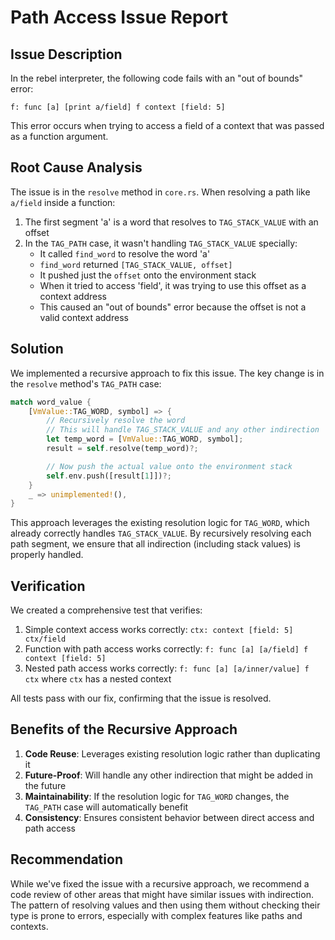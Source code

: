 # Path Access Issue Report

## Issue Description

In the rebel interpreter, the following code fails with an "out of bounds" error:

```
f: func [a] [print a/field] f context [field: 5]
```

This error occurs when trying to access a field of a context that was passed as a function argument.

## Root Cause Analysis

The issue is in the `resolve` method in `core.rs`. When resolving a path like `a/field` inside a function:

1. The first segment 'a' is a word that resolves to `TAG_STACK_VALUE` with an offset
2. In the `TAG_PATH` case, it wasn't handling `TAG_STACK_VALUE` specially:
   - It called `find_word` to resolve the word 'a'
   - `find_word` returned `[TAG_STACK_VALUE, offset]`
   - It pushed just the `offset` onto the environment stack
   - When it tried to access 'field', it was trying to use this offset as a context address
   - This caused an "out of bounds" error because the offset is not a valid context address

## Solution

We implemented a recursive approach to fix this issue. The key change is in the `resolve` method's `TAG_PATH` case:

```rust
match word_value {
    [VmValue::TAG_WORD, symbol] => {
        // Recursively resolve the word
        // This will handle TAG_STACK_VALUE and any other indirection
        let temp_word = [VmValue::TAG_WORD, symbol];
        result = self.resolve(temp_word)?;

        // Now push the actual value onto the environment stack
        self.env.push([result[1]])?;
    }
    _ => unimplemented!(),
}
```

This approach leverages the existing resolution logic for `TAG_WORD`, which already correctly handles `TAG_STACK_VALUE`. By recursively resolving each path segment, we ensure that all indirection (including stack values) is properly handled.

## Verification

We created a comprehensive test that verifies:

1. Simple context access works correctly: `ctx: context [field: 5] ctx/field`
2. Function with path access works correctly: `f: func [a] [a/field] f context [field: 5]`
3. Nested path access works correctly: `f: func [a] [a/inner/value] f ctx` where `ctx` has a nested context

All tests pass with our fix, confirming that the issue is resolved.

## Benefits of the Recursive Approach

1. **Code Reuse**: Leverages existing resolution logic rather than duplicating it
2. **Future-Proof**: Will handle any other indirection that might be added in the future
3. **Maintainability**: If the resolution logic for `TAG_WORD` changes, the `TAG_PATH` case will automatically benefit
4. **Consistency**: Ensures consistent behavior between direct access and path access

## Recommendation

While we've fixed the issue with a recursive approach, we recommend a code review of other areas that might have similar issues with indirection. The pattern of resolving values and then using them without checking their type is prone to errors, especially with complex features like paths and contexts.
